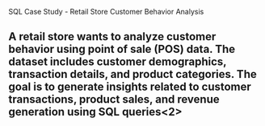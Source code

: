  SQL Case Study - Retail Store Customer Behavior Analysis
<h2>A retail store wants to analyze customer behavior using point of sale (POS) data. The dataset includes customer demographics, transaction details, and product categories. The goal is to generate insights related to customer transactions, product sales, and revenue generation using SQL queries<2>
